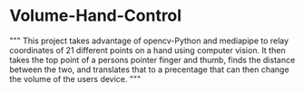 # Volume-Hand-Control
"""
This project takes advantage of opencv-Python and mediapipe to relay coordinates of 21 different points on a hand using computer vision.
It then takes the top point of a persons pointer finger and thumb, finds the distance between the two, and translates that to a precentage that can then change the
volume of the users device.
"""

